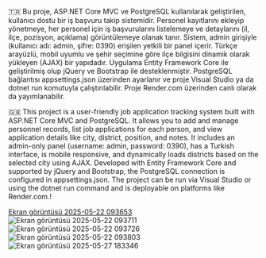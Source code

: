 🇹🇷
Bu proje, ASP.NET Core MVC ve PostgreSQL kullanılarak geliştirilen, kullanıcı dostu bir iş başvuru takip sistemidir. Personel kayıtlarını ekleyip yönetmeye, her personel için iş başvurularını listelemeye ve detaylarını (il, ilçe, pozisyon, açıklama) görüntülemeye olanak tanır. Sistem, admin girişiyle (kullanıcı adı: admin, şifre: 0390) erişilen yetkili bir panel içerir. Türkçe arayüzlü, mobil uyumlu ve şehir seçimine göre ilçe bilgisini dinamik olarak yükleyen (AJAX) bir yapıdadır. Uygulama Entity Framework Core ile geliştirilmiş olup jQuery ve Bootstrap ile desteklenmiştir. PostgreSQL bağlantısı appsettings.json üzerinden ayarlanır ve proje Visual Studio ya da dotnet run komutuyla çalıştırılabilir. Proje Render.com üzerinden canlı olarak da yayımlanabilir.

🇬🇧
This project is a user-friendly job application tracking system built with ASP.NET Core MVC and PostgreSQL. It allows you to add and manage personnel records, list job applications for each person, and view application details like city, district, position, and notes. It includes an admin-only panel (username: admin, password: 0390), has a Turkish interface, is mobile responsive, and dynamically loads districts based on the selected city using AJAX. Developed with Entity Framework Core and supported by jQuery and Bootstrap, the PostgreSQL connection is configured in appsettings.json. The project can be run via Visual Studio or using the dotnet run command and is deployable on platforms like Render.com.!


[Ekran görüntüsü 2025-05-22 093653](https://github.com/user-attachments/assets/4adc3631-794c-40a1-9f14-7b7721e88013)
![Ekran görüntüsü 2025-05-22 093711](https://github.com/user-attachments/assets/c40f1208-d941-4678-86f4-4de068c180fc)
![Ekran görüntüsü 2025-05-22 093726](https://github.com/user-attachments/assets/a564784f-4262-4ad2-b93a-d6b458ca3788)
![Ekran görüntüsü 2025-05-22 093803](https://github.com/user-attachments/assets/2025f18d-aca3-4670-8b93-f040cae36dc8)
![Ekran görüntüsü 2025-05-27 183346](https://github.com/user-attachments/assets/db1c732d-8864-4955-b17d-d9e23651c43b)
